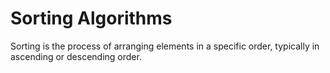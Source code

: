 # Sorting Algorithms
 Sorting is the process of arranging elements in a specific order, typically in ascending or descending order.
